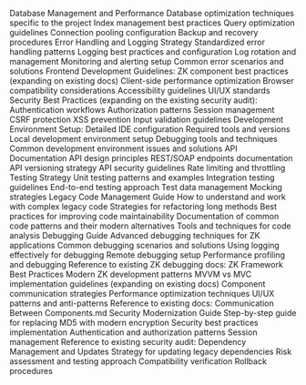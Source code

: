 Database Management and Performance
Database optimization techniques specific to the project
Index management best practices
Query optimization guidelines
Connection pooling configuration
Backup and recovery procedures
Error Handling and Logging Strategy
Standardized error handling patterns
Logging best practices and configuration
Log rotation and management
Monitoring and alerting setup
Common error scenarios and solutions
Frontend Development Guidelines:
ZK component best practices (expanding on existing docs)
Client-side performance optimization
Browser compatibility considerations
Accessibility guidelines
UI/UX standards
Security Best Practices (expanding on the existing security audit):
Authentication workflows
Authorization patterns
Session management
CSRF protection
XSS prevention
Input validation guidelines
Development Environment Setup:
Detailed IDE configuration
Required tools and versions
Local development environment setup
Debugging tools and techniques
Common development environment issues and solutions
API Documentation
API design principles
REST/SOAP endpoints documentation
API versioning strategy
API security guidelines
Rate limiting and throttling
Testing Strategy
Unit testing patterns and examples
Integration testing guidelines
End-to-end testing approach
Test data management
Mocking strategies
Legacy Code Management Guide
How to understand and work with complex legacy code
Strategies for refactoring long methods
Best practices for improving code maintainability
Documentation of common code patterns and their modern alternatives
Tools and techniques for code analysis
Debugging Guide
Advanced debugging techniques for ZK applications
Common debugging scenarios and solutions
Using logging effectively for debugging
Remote debugging setup
Performance profiling and debugging
Reference to existing ZK debugging docs:
ZK Framework Best Practices
Modern ZK development patterns
MVVM vs MVC implementation guidelines (expanding on existing docs)
Component communication strategies
Performance optimization techniques
UI/UX patterns and anti-patterns
Reference to existing docs:
Communication Between Components.md
Security Modernization Guide
Step-by-step guide for replacing MD5 with modern encryption
Security best practices implementation
Authentication and authorization patterns
Session management
Reference to existing security audit:
Dependency Management and Updates
Strategy for updating legacy dependencies
Risk assessment and testing approach
Compatibility verification
Rollback procedures
